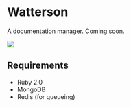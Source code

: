 # Watterson

A documentation manager. Coming soon.

![](http://assets.amuniversal.com/899984d6250c102d94d7001438c0f03b)

## Requirements

- Ruby 2.0
- MongoDB
- Redis (for queueing)